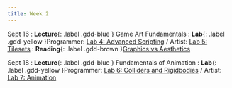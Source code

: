 ```yaml
---
title: Week 2
---
```


Sept 16
: **Lecture**{: .label .gdd-blue } Game Art Fundamentals
: **Lab**{: .label .gdd-yellow }Programmer: [Lab 4: Advanced Scripting] / Artist: [Lab 5: Tilesets]
: **Reading**{: .label .gdd-brown }[Graphics vs Aesthetics]

Sept 18 
: **Lecture**{: .label .gdd-blue } Fundamentals of Animation
: **Lab**{: .label .gdd-yellow }Programmer: [Lab 6: Colliders and Rigidbodies] / Artist: [Lab 7: Animation]


[Game Art Fundamentals]: https://docs.google.com/presentation/d/1XerEr012hwlqTbO_rSnV_ZAzbZ-Fj3u_Ihd-WbT0D6A/edit?usp=share_link

[Fundamentals of Animation]: https://docs.google.com/presentation/d/1Z6lU-dLIUxSx6aO1Sjodpb_7NIQMScEtIx9uUmpTx8E/edit?usp=share_link
 
[Lab 4: Advanced Scripting]: ./../pages/labs/lab4/lab4
[Lab 7: Animation]: ./../pages/labs/lab7/lab7
[Lab 6: Colliders and Rigidbodies]: ./../pages/labs/lab6/lab6
[Lab 5: Tilesets]: ./../pages/labs/lab5/lab5

[Graphics vs Aesthetics]: https://game-wisdom.com/critical/art-vs-aesthetics-nintendo 
